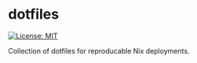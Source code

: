 # dotfiles
[![License: MIT](https://img.shields.io/badge/License-MIT-yellow.svg)](LICENSE.md)

Collection of dotfiles for reproducable Nix deployments.